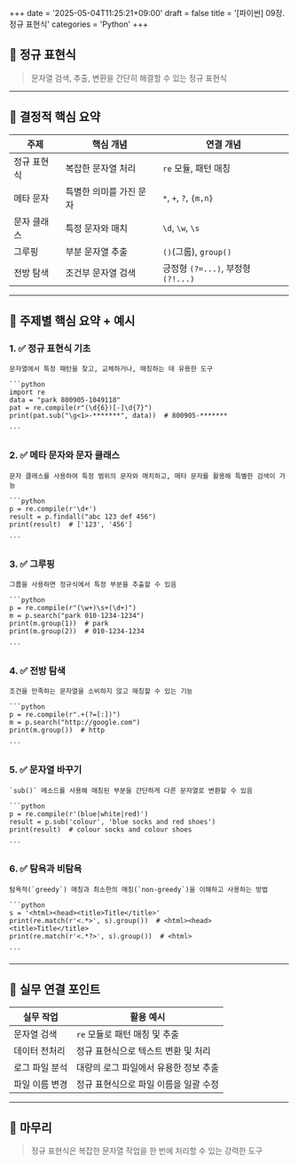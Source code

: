 +++
date = '2025-05-04T11:25:21+09:00'
draft = false
title = '[파이썬] 09장. 정규 표현식'
categories = 'Python'
+++

## 📌 **정규 표현식**

> 문자열 검색, 추출, 변환을 간단히 해결할 수 있는 정규 표현식
>

---

## 🧠 **결정적 핵심 요약**

| 주제 | 핵심 개념 | 연결 개념 |
| --- | --- | --- |
| 정규 표현식 | 복잡한 문자열 처리 | `re` 모듈, 패턴 매칭 |
| 메타 문자 | 특별한 의미를 가진 문자 | `*`, `+`, `?`, `{m,n}` |
| 문자 클래스 | 특정 문자와 매치 | `\d`, `\w`, `\s` |
| 그루핑 | 부분 문자열 추출 | `()`(그룹), `group()` |
| 전방 탐색 | 조건부 문자열 검색 | 긍정형 `(?=...)`, 부정형 `(?!...)` |

---

## 🧩 **주제별 핵심 요약 + 예시**

### 1. ✅ **정규 표현식 기초**
    
    문자열에서 특정 패턴을 찾고, 교체하거나, 매칭하는 데 유용한 도구
    
    ```python
    import re
    data = "park 800905-1049118"
    pat = re.compile(r"(\d{6})[-]\d{7}")
    print(pat.sub("\g<1>-*******", data))  # 800905-*******
    
    ```
    
### 2. ✅ **메타 문자와 문자 클래스**
    
    문자 클래스를 사용하여 특정 범위의 문자와 매치하고, 메타 문자를 활용해 특별한 검색이 가능
    
    ```python
    p = re.compile(r'\d+')
    result = p.findall("abc 123 def 456")
    print(result)  # ['123', '456']
    
    ```
    
### 3. ✅ **그루핑**
    
    그룹을 사용하면 정규식에서 특정 부분을 추출할 수 있음
    
    ```python
    p = re.compile(r"(\w+)\s+(\d+)")
    m = p.search("park 010-1234-1234")
    print(m.group(1))  # park
    print(m.group(2))  # 010-1234-1234
    
    ```
    
### 4. ✅ **전방 탐색**
    
    조건을 만족하는 문자열을 소비하지 않고 매칭할 수 있는 기능
    
    ```python
    p = re.compile(r".+(?=[:])")
    m = p.search("http://google.com")
    print(m.group())  # http
    
    ```
    
### 5. ✅ **문자열 바꾸기**
    
    `sub()` 메소드를 사용해 매칭된 부분을 간단하게 다른 문자열로 변환할 수 있음
    
    ```python
    p = re.compile(r'(blue|white|red)')
    result = p.sub('colour', 'blue socks and red shoes')
    print(result)  # colour socks and colour shoes
    
    ```
    
### 6. ✅ **탐욕과 비탐욕**
    
    탐욕적(`greedy`) 매칭과 최소한의 매칭(`non-greedy`)을 이해하고 사용하는 방법
    
    ```python
    s = '<html><head><title>Title</title>'
    print(re.match(r'<.*>', s).group())  # <html><head><title>Title</title>
    print(re.match(r'<.*?>', s).group())  # <html>
    
    ```
    

---

## 🔧 **실무 연결 포인트**

| 실무 작업 | 활용 예시 |
| --- | --- |
| 문자열 검색 | `re` 모듈로 패턴 매칭 및 추출 |
| 데이터 전처리 | 정규 표현식으로 텍스트 변환 및 처리 |
| 로그 파일 분석 | 대량의 로그 파일에서 유용한 정보 추출 |
| 파일 이름 변경 | 정규 표현식으로 파일 이름을 일괄 수정 |

---

## 🏁 **마무리**

> 정규 표현식은  복잡한 문자열 작업을 한 번에 처리할 수 있는 강력한 도구
>
